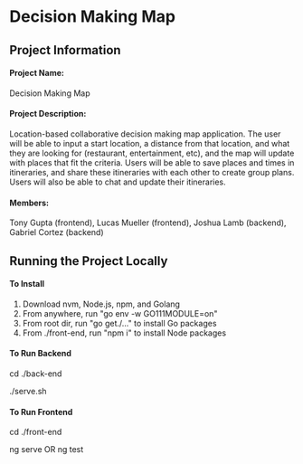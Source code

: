 # Decision Making Map

## Project Information

#### Project Name:
Decision Making Map

#### Project Description:
Location-based collaborative decision making map application. The user will be able to input a start location, a distance from that location, and what they are looking for (restaurant, entertainment, etc), and the map will update with places that fit the criteria. Users will be able to save places and times in itineraries, and share these itineraries with each other to create group plans. Users will also be able to chat and update their itineraries.

#### Members:
Tony Gupta (frontend), Lucas Mueller (frontend), Joshua Lamb (backend), Gabriel Cortez (backend)

## Running the Project Locally

#### To Install
1. Download nvm, Node.js, npm, and Golang
2. From anywhere, run "go env -w GO111MODULE=on"
2. From root dir, run  "go get./..." to install Go packages
3. From ./front-end, run "npm i" to install Node packages

#### To Run Backend
cd ./back-end

./serve.sh

#### To Run Frontend
cd ./front-end

ng serve OR ng test
